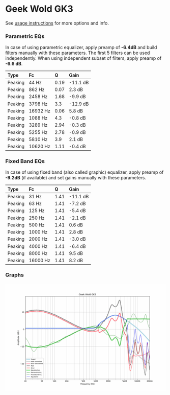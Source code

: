 # Geek Wold GK3
See [usage instructions](https://github.com/jaakkopasanen/AutoEq#usage) for more options and info.

### Parametric EQs
In case of using parametric equalizer, apply preamp of **-6.4dB** and build filters manually
with these parameters. The first 5 filters can be used independently.
When using independent subset of filters, apply preamp of **-6.6 dB**.

| Type    | Fc       |    Q | Gain     |
|:--------|:---------|:-----|:---------|
| Peaking | 44 Hz    | 0.19 | -11.1 dB |
| Peaking | 862 Hz   | 0.07 | 2.3 dB   |
| Peaking | 2458 Hz  | 1.68 | -9.9 dB  |
| Peaking | 3798 Hz  | 3.3  | -12.9 dB |
| Peaking | 16932 Hz | 0.06 | 5.8 dB   |
| Peaking | 1088 Hz  | 4.3  | -0.8 dB  |
| Peaking | 3289 Hz  | 2.94 | -0.3 dB  |
| Peaking | 5255 Hz  | 2.78 | -0.9 dB  |
| Peaking | 5810 Hz  | 3.9  | 2.1 dB   |
| Peaking | 10620 Hz | 1.11 | -0.4 dB  |

### Fixed Band EQs
In case of using fixed band (also called graphic) equalizer, apply preamp of **-9.2dB**
(if available) and set gains manually with these parameters.

| Type    | Fc       |    Q | Gain     |
|:--------|:---------|:-----|:---------|
| Peaking | 31 Hz    | 1.41 | -11.1 dB |
| Peaking | 63 Hz    | 1.41 | -7.2 dB  |
| Peaking | 125 Hz   | 1.41 | -5.4 dB  |
| Peaking | 250 Hz   | 1.41 | -2.1 dB  |
| Peaking | 500 Hz   | 1.41 | 0.6 dB   |
| Peaking | 1000 Hz  | 1.41 | 2.8 dB   |
| Peaking | 2000 Hz  | 1.41 | -3.0 dB  |
| Peaking | 4000 Hz  | 1.41 | -6.4 dB  |
| Peaking | 8000 Hz  | 1.41 | 9.5 dB   |
| Peaking | 16000 Hz | 1.41 | 8.2 dB   |

### Graphs
![](./Geek%20Wold%20GK3.png)